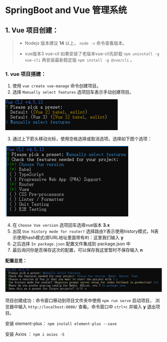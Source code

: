 # SpringBoot and Vue 管理系统

## 1. Vue 项目创建：

>   *   Nodejs 版本建议 **14** 以上， `node -v` 命令查看版本。
>
>   *   vue版本3 vue-cil 如果安装了老版本vue-cli先卸载 `npm uninstall -g vue-cli` 再安装最新稳定版 `npm install -g @vue/cli` 。

### 1. vue 项目搭建：

1.   使用 `vue create vue-manage` 命令创建项目。
2.   选择 `Manually select features` 选项回车表示手动创建项目。

![image-20210912101649454](.\ty_imgs\image-20210912101649454.png)

3.   通过上下箭头移动光标，使用空格选择或取消选项。选择如下图个选项：

![image-20210912102335024](.\ty_imgs\image-20210912102335024-16314134185741.png)

4.   在 `Choose Vue version` 选项回车选择vue版本 **3.x** 
5.   出现 `Use history mode for router?` 选择路由Y表示使用history模式，N表示使用hash模式(即URL地址里面带有#)：这里我们输入 **y**
6.   之后选择 `In package.json` 配置文件集成到 package.json 中
7.   最后询问你是否保存这次的配置，可以保存我这里暂时不保存输入 **n**

**配置总览：**

![image-20210912103433643](.\ty_imgs\image-20210912103433643-16314140760192.png)

项目创建成功：命令窗口移动到项目文件夹中使用 `npm run serve` 启动项目， 浏览器中输入 `http://localhost:8080/` 查看。命令窗口中 `ctrl+c` 并输入 **y** 退出项目。

安装 element-plus： `npm install element-plus --save`

安装 Axios ： `npm i axios -S`

